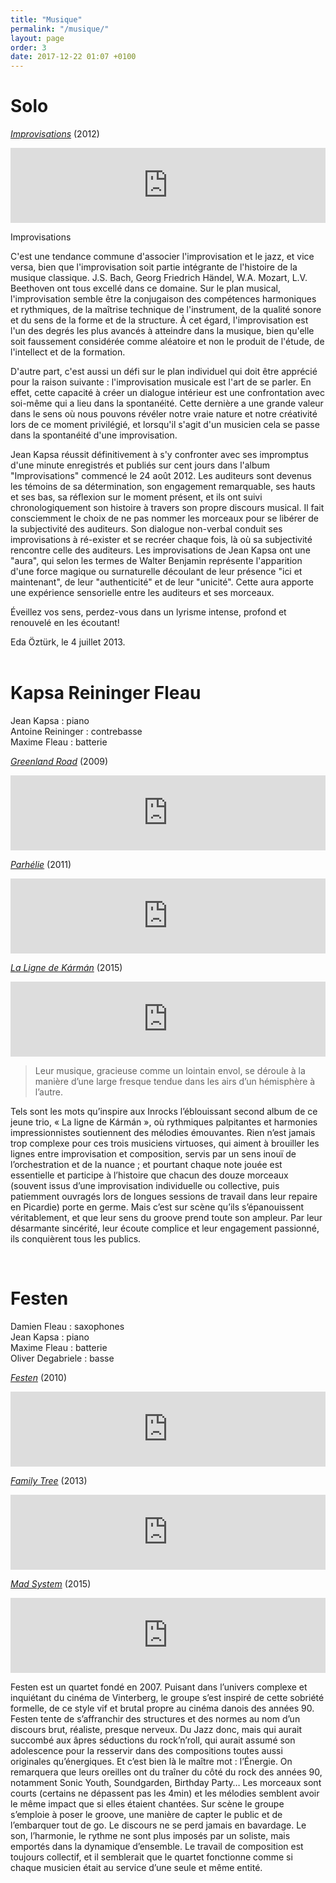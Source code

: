 ```yaml
---
title: "Musique"
permalink: "/musique/"
layout: page
order: 3
date: 2017-12-22 01:07 +0100
---
```

# Solo #  
[_Improvisations_](https://jeankapsa.bandcamp.com/album/improvisations-vol-1-2) (2012)  

<iframe style="border: 0; width: 100%; height: 120px;" src="https://bandcamp.com/EmbeddedPlayer/album=1097424824/size=large/bgcol=ffffff/linkcol=333333/tracklist=false/artwork=small/transparent=true/" seamless><a href="http://jeankapsa.bandcamp.com/album/improvisations-vol-1-2">Improvisations, Vol. 1 & 2 by JEAN KAPSA</a></iframe>  

<br/>
  
Improvisations  
 
C'est une tendance commune d'associer l'improvisation et le jazz, et vice versa, bien que l'improvisation soit partie intégrante de l'histoire de la musique classique. J.S. Bach, Georg Friedrich Händel, W.A. Mozart, L.V. Beethoven ont tous excellé dans ce domaine. Sur le plan musical, l'improvisation semble être la conjugaison des compétences harmoniques et rythmiques, de la maîtrise technique de l'instrument, de la qualité sonore et du sens de la forme et de la structure. À cet égard, l'improvisation est l'un des degrés les plus avancés à atteindre dans la musique, bien qu'elle soit faussement considérée comme aléatoire et non le produit de l'étude, de l'intellect et de la formation.  
 
D'autre part, c'est aussi un défi sur le plan individuel qui doit être apprécié pour la raison suivante : l'improvisation musicale est l'art de se parler. En effet, cette capacité à créer un dialogue intérieur est une confrontation avec soi-même qui a lieu dans la spontanéité. Cette dernière a une grande valeur dans le sens où nous pouvons révéler notre vraie nature et notre créativité lors de ce moment privilégié, et lorsqu'il s'agit d'un musicien cela se passe dans la spontanéité d'une improvisation.  
 
Jean Kapsa réussit définitivement à s'y confronter avec ses impromptus d'une minute enregistrés et publiés sur cent jours dans l'album "Improvisations" commencé le 24 août 2012. Les auditeurs sont devenus les témoins de sa détermination, son engagement remarquable, ses hauts et ses bas, sa réflexion sur le moment présent, et ils ont suivi chronologiquement son histoire à travers son propre discours musical. Il fait consciemment le choix de ne pas nommer les morceaux pour se libérer de la subjectivité des auditeurs. Son dialogue non-verbal conduit ses improvisations à ré-exister et se recréer chaque fois, là où sa subjectivité rencontre celle des auditeurs. Les improvisations de Jean Kapsa ont une "aura", qui selon les termes de Walter Benjamin représente l'apparition d'une force magique ou surnaturelle découlant de leur présence "ici et maintenant", de leur "authenticité" et de leur "unicité". Cette aura apporte une expérience sensorielle entre les auditeurs et ses morceaux.  
 
Éveillez vos sens, perdez-vous dans un lyrisme intense, profond et renouvelé en les écoutant!  
 
Eda Öztürk, le 4 juillet 2013.  
<br/>

# Kapsa Reininger Fleau #  
Jean Kapsa : piano  
Antoine Reininger : contrebasse  
Maxime Fleau : batterie  

[_Greenland Road_](https://jeankapsa.bandcamp.com/album/greenland-road) (2009)  

<iframe style="border: 0; width: 100%; height: 120px;" src="https://bandcamp.com/EmbeddedPlayer/album=4112750339/size=large/bgcol=ffffff/linkcol=333333/tracklist=false/artwork=small/transparent=true/" seamless><a href="http://jeankapsa.bandcamp.com/album/greenland-road">Greenland Road by KAPSA REININGER FLEAU</a></iframe>  

<br/>

[_Parhélie_](https://jeankapsa.bandcamp.com/album/parh-lie) (2011)  

<iframe style="border: 0; width: 100%; height: 120px;" src="https://bandcamp.com/EmbeddedPlayer/album=3359810778/size=large/bgcol=ffffff/linkcol=333333/tracklist=false/artwork=small/transparent=true/" seamless><a href="http://jeankapsa.bandcamp.com/album/parh-lie">Parhélie by KAPSA REININGER FLEAU</a></iframe>  

<br/>

[_La Ligne de Kármán_](https://jeankapsa.bandcamp.com/album/la-ligne-de-k-rm-n) (2015)  

<iframe style="border: 0; width: 100%; height: 120px;" src="https://bandcamp.com/EmbeddedPlayer/album=3930777542/size=large/bgcol=ffffff/linkcol=333333/tracklist=false/artwork=small/transparent=true/" seamless><a href="http://jeankapsa.bandcamp.com/album/la-ligne-de-k-rm-n">La Ligne de Kármán by KAPSA REININGER FLEAU</a></iframe>  

<br/>
  
> Leur musique, gracieuse comme un lointain envol, se déroule à la manière d’une large fresque tendue dans les airs d’un hémisphère à l’autre.
 
Tels sont les mots qu’inspire aux Inrocks l’éblouissant second album de ce jeune trio, « La ligne de Kármán », où rythmiques palpitantes et harmonies impressionnistes soutiennent des mélodies émouvantes. Rien n’est jamais trop complexe pour ces trois musiciens virtuoses, qui aiment à brouiller les lignes entre improvisation et composition, servis par un sens inouï de l’orchestration et de la nuance ; et pourtant chaque note jouée est essentielle et participe à l’histoire que chacun des douze morceaux (souvent issus d’une improvisation individuelle ou collective, puis patiemment ouvragés lors de longues sessions de travail dans leur repaire en Picardie) porte en germe. Mais c’est sur scène qu’ils s’épanouissent véritablement, et que leur sens du groove prend toute son ampleur. Par leur désarmante sincérité, leur écoute complice et leur engagement passionné, ils conquièrent tous les publics.  

<br/>

# Festen #  
Damien Fleau : saxophones  
Jean Kapsa : piano  
Maxime Fleau : batterie  
Oliver Degabriele : basse  

[_Festen_](https://jeankapsa.bandcamp.com/album/festen) (2010)

<iframe style="border: 0; width: 100%; height: 120px;" src="https://bandcamp.com/EmbeddedPlayer/album=2067446856/size=large/bgcol=ffffff/linkcol=333333/tracklist=false/artwork=small/transparent=true/" seamless><a href="http://jeankapsa.bandcamp.com/album/festen">Festen by FESTEN</a></iframe>  

<br/>

[_Family Tree_](https://jeankapsa.bandcamp.com/album/family-tree) (2013)

<iframe style="border: 0; width: 100%; height: 120px;" src="https://bandcamp.com/EmbeddedPlayer/album=250233516/size=large/bgcol=ffffff/linkcol=333333/tracklist=false/artwork=small/transparent=true/" seamless><a href="http://jeankapsa.bandcamp.com/album/family-tree">Family Tree by FESTEN</a></iframe>  

<br/>

[_Mad System_](https://jeankapsa.bandcamp.com/album/mad-system) (2015)

<iframe style="border: 0; width: 100%; height: 120px;" src="https://bandcamp.com/EmbeddedPlayer/album=2694673390/size=large/bgcol=ffffff/linkcol=333333/tracklist=false/artwork=small/transparent=true/" seamless><a href="http://jeankapsa.bandcamp.com/album/mad-system">Mad System by FESTEN</a></iframe>

<br/>

Festen est un quartet fondé en 2007. Puisant dans l’univers complexe et inquiétant du cinéma de Vinterberg, le groupe s’est inspiré de cette sobriété formelle, de ce style vif et brutal propre au cinéma danois des années 90. Festen tente de s’affranchir des structures et des normes au nom d’un discours brut, réaliste, presque nerveux. Du Jazz donc, mais qui aurait succombé aux âpres séductions du rock’n’roll, qui aurait assumé son adolescence pour la resservir dans des compositions toutes aussi originales qu’énergiques.
Et c’est bien là le maître mot : l’Énergie. On remarquera que leurs oreilles ont du traîner du côté du rock des années 90, notamment Sonic Youth, Soundgarden, Birthday Party… Les morceaux sont courts (certains ne dépassent pas les 4min) et les mélodies semblent avoir le même impact que si elles étaient chantées. Sur scène le groupe s’emploie à poser le groove, une manière de capter le public et de l’embarquer tout de go. Le discours ne se perd jamais en bavardage. Le son, l’harmonie, le rythme ne sont plus imposés par un soliste, mais emportés dans la dynamique d’ensemble. Le travail de composition est toujours collectif, et il semblerait que le quartet fonctionne comme si chaque musicien était au service d’une seule et même entité.  
